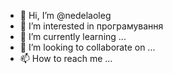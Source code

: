 - 👋 Hi, I’m @nedelaoleg
- 👀 I’m interested in  програмування
- 🌱 I’m currently learning ...
- 💞️ I’m looking to collaborate on ...
- 📫 How to reach me ...

<!---
nedelaoleg/nedelaoleg is a ✨ special ✨ repository because its `README.md` (this file) appears on your GitHub profile.
You can click the Preview link to take a look at your changes.
--->
